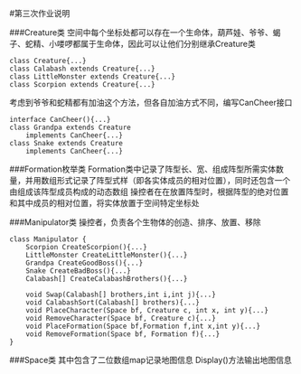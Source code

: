 ﻿#第三次作业说明

###Creature类
空间中每个坐标处都可以存在一个生命体，葫芦娃、爷爷、蝎子、蛇精、小喽啰都属于生命体，因此可以让他们分别继承Creature类
```
class Creature{...}
class Calabash extends Creature{...}
class LittleMonster extends Creature{...}
class Scorpion extends Creature{...}
```
考虑到爷爷和蛇精都有加油这个方法，但各自加油方式不同，编写CanCheer接口
```
interface CanCheer(){...}
class Grandpa extends Creature
    implements CanCheer{...}
class Snake extends Creature
    implements CanCheer{...}
```


###Formation枚举类
Formation类中记录了阵型长、宽、组成阵型所需实体数量，并用数组形式记录了阵型式样（即各实体成员的相对位置），同时还包含一个由组成该阵型成员构成的动态数组
操控者在在放置阵型时，根据阵型的绝对位置和其中成员的相对位置，将实体放置于空间特定坐标处



###Manipulator类
操控者，负责各个生物体的创造、排序、放置、移除
```
class Manipulator {
    Scorpion CreateScorpion(){...}
    LittleMonster CreateLittleMonster(){...}
    Grandpa CreateGoodBoss(){...}
    Snake CreateBadBoss(){...}
    Calabash[] CreateCalabashBrothers(){...}

    void Swap(Calabash[] brothers,int i,int j){...}
    void CalabashSort(Calabash[] brothers){...}
    void PlaceCharacter(Space bf, Creature c, int x, int y){...}
    void RemoveCharacter(Space bf, Creature c){...}
    void PlaceFormation(Space bf,Formation f,int x,int y){...}
    void RemoveFormation(Space bf, Formation f){...}
}
```


###Space类
其中包含了二位数组map记录地图信息
Display()方法输出地图信息






